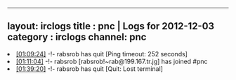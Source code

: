 
---
layout: irclogs
title : pnc | Logs for 2012-12-03
category : irclogs
channel: pnc
---
<li class="logitem"><a href="#01:09:24" name="01:09:24" class="time">[01:09:24]</a> -!- <span class="quit">rabsrob</span> has quit [Ping timeout: 252 seconds] </li>
<li class="logitem"><a href="#01:11:04" name="01:11:04" class="time">[01:11:04]</a> -!- <span class="join">rabsrob</span> [rabsrob!~rab@199.167.tr.jg] has joined #pnc </li>
<li class="logitem"><a href="#01:39:20" name="01:39:20" class="time">[01:39:20]</a> -!- <span class="quit">rabsrob</span> has quit [Quit: Lost terminal] </li>


